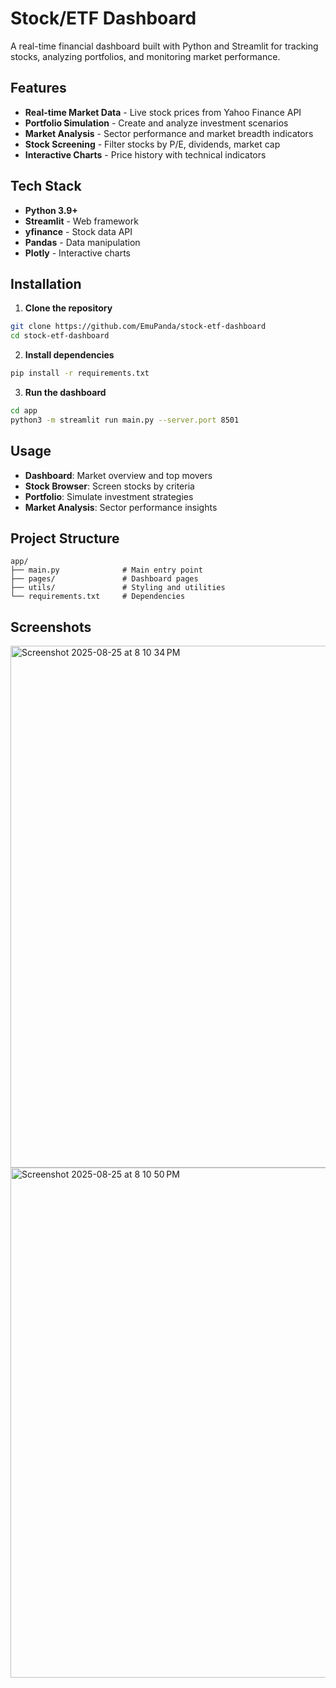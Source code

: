 # Stock/ETF Dashboard

A real-time financial dashboard built with Python and Streamlit for tracking stocks, analyzing portfolios, and monitoring market performance.

## Features

- **Real-time Market Data** - Live stock prices from Yahoo Finance API
- **Portfolio Simulation** - Create and analyze investment scenarios
- **Market Analysis** - Sector performance and market breadth indicators
- **Stock Screening** - Filter stocks by P/E, dividends, market cap
- **Interactive Charts** - Price history with technical indicators

## Tech Stack

- **Python 3.9+**
- **Streamlit** - Web framework
- **yfinance** - Stock data API
- **Pandas** - Data manipulation
- **Plotly** - Interactive charts

## Installation

1. **Clone the repository**
```bash
git clone https://github.com/EmuPanda/stock-etf-dashboard
cd stock-etf-dashboard
```

2. **Install dependencies**
```bash
pip install -r requirements.txt
```

3. **Run the dashboard**
```bash
cd app
python3 -m streamlit run main.py --server.port 8501
```

## Usage

- **Dashboard**: Market overview and top movers
- **Stock Browser**: Screen stocks by criteria
- **Portfolio**: Simulate investment strategies
- **Market Analysis**: Sector performance insights

## Project Structure

```
app/
├── main.py              # Main entry point
├── pages/               # Dashboard pages
├── utils/               # Styling and utilities
└── requirements.txt     # Dependencies
```

## Screenshots

<img width="1442" height="835" alt="Screenshot 2025-08-25 at 8 10 34 PM" src="https://github.com/user-attachments/assets/64f6c0e4-1626-48c0-9caa-ad79ba6c1e88" />





<img width="1403" height="816" alt="Screenshot 2025-08-25 at 8 10 50 PM" src="https://github.com/user-attachments/assets/676aedd6-4344-4673-8d16-ebf52c3bd3be" />

